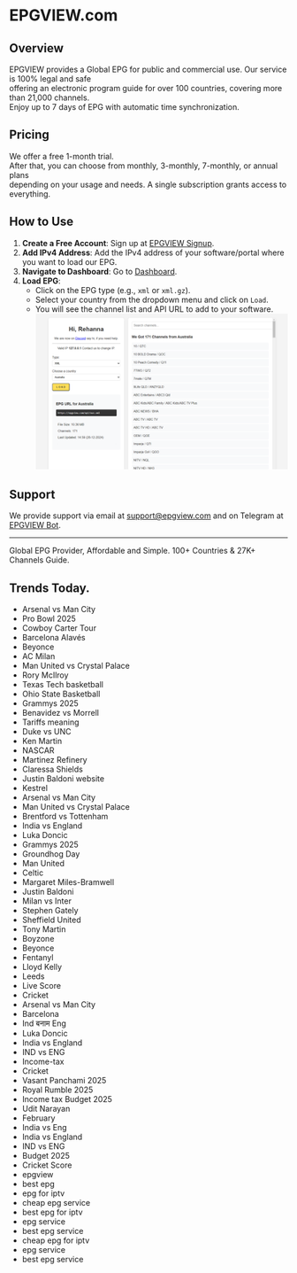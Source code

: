 # EPGVIEW.com



## Overview
EPGVIEW provides a Global EPG for public and commercial use. Our service is 100% legal and safe\
offering an electronic program guide for over 100 countries, covering more than 21,000 channels.\
Enjoy up to 7 days of EPG with automatic time synchronization.

## Pricing
We offer a free 1-month trial. \
After that, you can choose from monthly, 3-monthly, 7-monthly, or annual plans \
depending on your usage and needs. A single subscription grants access to everything.

## How to Use
1. **Create a Free Account**: Sign up at [EPGVIEW Signup](https://epgview.com/signup.php).
2. **Add IPv4 Address**: Add the IPv4 address of your software/portal where you want to load our EPG.
3. **Navigate to Dashboard**: Go to [Dashboard](https://epgview.com/dashboard.php).
4. **Load EPG**:
   - Click on the EPG type (e.g., `xml` or `xml.gz`).
   - Select your country from the dropdown menu and click on `Load`.
   - You will see the channel list and API URL to add to your software.
![EPGVIEW](img/dashboard.png)
## Support
We provide support via email at [support@epgview.com](mailto:support@epgview.com) and on Telegram at [EPGVIEW Bot](https://t.me/epgview_bot).

---

Global EPG Provider, Affordable and Simple. 100+ Countries & 27K+ Channels Guide.

## Trends Today.

- Arsenal vs Man City
- Pro Bowl 2025
- Cowboy Carter Tour
- Barcelona  Alavés
- Beyonce
- AC Milan
- Man United vs Crystal Palace
- Rory McIlroy
- Texas Tech basketball
- Ohio State Basketball
- Grammys 2025
- Benavidez vs Morrell
- Tariffs meaning
- Duke vs UNC
- Ken Martin
- NASCAR
- Martinez Refinery
- Claressa Shields
- Justin Baldoni website
- Kestrel
- Arsenal vs Man City
- Man United vs Crystal Palace
- Brentford vs Tottenham
- India vs England
- Luka Doncic
- Grammys 2025
- Groundhog Day
- Man United
- Celtic
- Margaret Miles-Bramwell
- Justin Baldoni
- Milan vs Inter
- Stephen Gately
- Sheffield United
- Tony Martin
- Boyzone
- Beyonce
- Fentanyl
- Lloyd Kelly
- Leeds
- Live Score
- Cricket
- Arsenal vs Man City
- Barcelona
- Ind बनाम Eng
- Luka Doncic
- India vs England
- IND vs ENG
- Income-tax
- Cricket
- Vasant Panchami 2025
- Royal Rumble 2025
- Income tax Budget 2025
- Udit Narayan
- February
- India vs Eng
- India vs England
- IND vs ENG
- Budget 2025
- Cricket Score
- epgview
- best epg
- epg for iptv
- cheap epg service
- best epg for iptv
- epg service
- best epg service
- cheap epg for iptv
- epg service
- best epg service
